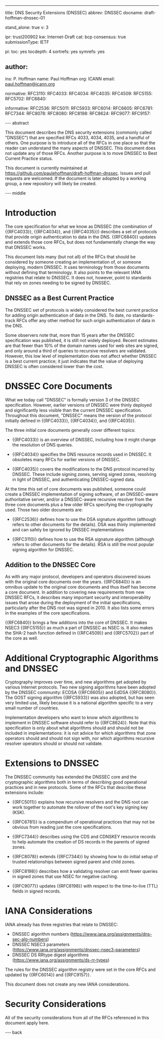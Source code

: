---
title: DNS Security Extensions (DNSSEC)
abbrev: DNSSEC
docname: draft-hoffman-dnssec-01

stand_alone: true
v: 3

ipr: trust200902
kw: Internet-Draft
cat: bcp
consensus: true
submissionType: IETF

pi:
  toc: yes
  tocdepth: 4
  sortrefs: yes
  symrefs: yes

author:
 -
   ins: P. Hoffman
   name: Paul Hoffman
   org: ICANN
   email: paul.hoffman@icann.org

normative:
  RFC3110:
  RFC4033:
  RFC4034:
  RFC4035:
  RFC4509:
  RFC5155:
  RFC5702:
  RFC6840:

informative:
  RFC2536:
  RFC5011:
  RFC5933:
  RFC6014:
  RFC6605:
  RFC6781:
  RFC7344:
  RFC8078:
  RFC8080:
  RFC8198:
  RFC8624:
  RFC9077:
  RFC9157:

--- abstract

This document describes the DNS security extensions (commonly called "DNSSEC") that are
specified RFCs 4033, 4034, 4035, and a handful of others. One purpose is to introduce
all of the RFCs in one place so that the reader can understand the many aspects of DNSSEC.
This document does not update any of those RFCs.
Another purpose is to move DNSSEC to Best Current Practice status.

This document is currently maintained at https://github.com/paulehoffman/draft-hoffman-dnssec.
Issues and pull requests are welcomed.
If the document is later adopted by a working group, a new repository will likely
be created.

--- middle

# Introduction

The core specification for what we know as DNSSEC (the combination of {{RFC4033}},
{{RFC4034}}, and {{RFC4035}}) describes a set of protocols that provide origin
authentication to data in the DNS. {{RFC6840}} updates and extends those core RFCs,
but does not fundamentally change the way that DNSSEC works.

This document lists many (but not all) of the RFCs that should be considered by someone
creating an implementation of, or someone deploying, modern DNSSEC.
It uses terminology from those documents without defining that terminology.
It also points to the relevant IANA registries that relate to DNSSEC.
It does not, however, point to standards that rely on zones needing to be signed by DNSSEC.

## DNSSEC as a Best Current Practice

The DNSSEC set of protocols is widely considered the best current practice for adding
origin authentication of data in the DNS. To date, no standards-track RFCs offer any other
method for such origin authentication of data in the DNS.

Some observers note that, more than 15 years after the DNSSEC specification was published,
it is still not widely deployed. Recent estimates are that fewer than 10% of the domain names
used for web sites are signed, and only around a third of queries to recursive resolvers
are validated. However, this low level of implementation does not affect whether DNSSEC
is a best current practice; it just indicates that the value of deploying DNSSEC is often
considered lower than the cost.


# DNSSEC Core Documents

What we today call "DNSSEC" is formally version 3 of the DNSSEC specification.
However, earlier versions of DNSSEC were thinly deployed and significantly less
visible than the current DNSSEC specification. Throughout this document, "DNSSEC"
means the version of the protocol initially defined in {{RFC4033}}, {{RFC4034}}, and {{RFC4035}}.

The three initial core documents generally cover different topics:

- {{RFC4033}} is an overview of DNSSEC, including how it might change the resolution of DNS queries.

- {{RFC4034}} specifies the DNS resource records used in DNSSEC.
It obsoletes many RFCs for earlier versions of DNSSEC.

- {{RFC4035}} covers the modifications to the DNS protocol incurred by DNSSEC.
These include signing zones, serving signed zones, resolving in light of
DNSSEC, and authenticating DNSSEC-signed data.

At the time this set of core documents was published, someone could create a DNSSEC
implementation of signing software, of an DNSSEC-aware authoritative server, and/or
a DNSSEC-aware recursive resolver from the three core documents plus a few older
RFCs specifying the cryptography used. Those two older documents are:

- {{RFC2536}} defines how to use the DSA signature algorithm (although refers to other
documents for the details).
DSA was thinly implemented and can safely be ignored by DNSSEC implementations

- {{RFC3110}} defines how to use the RSA signature algorithm (although refers to other
documents for the details).
RSA is still the most popular signing algorithm for DNSSEC.

## Addition to the DNSSEC Core

As with any major protocol, developers and operators discovered issues with the original
core documents over the years.
{{RFC6840}} is an omnibus update to the original core documents and thus itself has
become a core document.
In addition to covering new requirements from new DNSSEC RFCs, it describes many important
security and interoperability issues that arose during the deployment of the initial
specifications, particularly after the DNS root was signed in 2010.
It also lists some errors in the examples of the core specifications.

{{RFC6840}} brings a few additions into the core of DNSSEC.
It makes NSEC3 {{RFC5155}} as much a part of DNSSEC as NSEC is.
It also makes the SHA-2 hash function defined in {{RFC4509}} and {{RFC5702}} part of the core as well.

# Additional Cryptographic Algorithms and DNSSEC

Cryptography improves over time, and new algorithms get adopted by various Internet protocols.
Two new  signing algorithms have been adopted by the DNSSEC community: ECDSA {{RFC6605}} and EdDSA {{RFC8080}}.
The GOST signing algorithm {{RFC5933}} was also adopted, but has seen very limited use, likely
because it is a national algorithm specific to a very small number of countries.
<!-- RFC 5933 is being updated (soon?) by draft-ietf-dnsop-rfc5933-bis -->

Implementation developers who want to know which algorithms to implement in DNSSEC software
should refer to {{RFC8624}}.
Note that this specification is only about what algorithms should and should not be included
in implementations: it is not advice for which algorithms that zone operators should and
should not sign with, nor which algorithms recursive resolver operators should or should not
validate.

# Extensions to DNSSEC

The DNSSEC community has extended the DNSSEC core and the cryptographic algorithms both
in terms of describing good operational practices and in new protocols. Some of the
RFCs that describe these extensions include:

- {{RFC5011}} explains how recursive resolvers and the DNS root can work together to automate 
the rollover of the root's key signing key (KSK).

- {{RFC6781}} is a compendium of operational practices that may not be obvious from reading
just the core specifications.

- {{RFC7344}} describes using the CDS and CDNSKEY resource records to help automate the creation
of DS records in the parents of signed zones.

- {{RFC8078}} extends {{RFC7344}} by showing how to do initial setup of trusted relationships
between signed parent and child zones.

- {{RFC8198}} describes how a validating resolver can emit fewer queries in signed zones that
use NSEC for negative caching.

- {{RFC9077}} updates {{RFC8198}} with respect to the time-to-live (TTL) fields in signed records.


# IANA Considerations

IANA already has three registries that relate to DNSSEC:

- DNSSEC algorithm numbers (https://www.iana.org/assignments/dns-sec-alg-numbers)
- DNSSEC NSEC3 parameters (https://www.iana.org/assignments/dnssec-nsec3-parameters)
- DNSSEC DS RRtype digest algorithms (https://www.iana.org/assignments/ds-rr-types)

The rules for the DNSSEC algorithm registry were set in the core RFCs and
updated by {{RFC6014}} and {{RFC9157}}.

This document does not create any new IANA considerations.


# Security Considerations

All of the security considerations from all of the RFCs referenced in this document
apply here.

--- back
